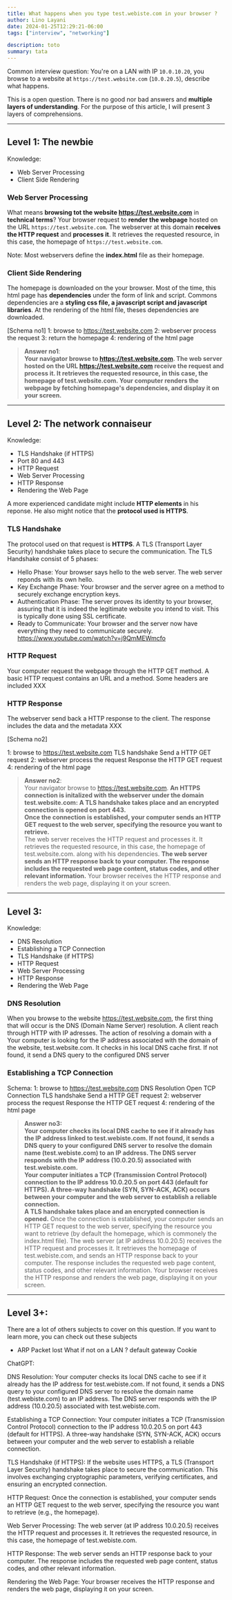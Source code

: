 ```yaml
---
title: What happens when you type test.webiste.com in your browser ?
author: Lino Layani
date: 2024-01-25T12:29:21-06:00
tags: ["interview", "networking"]

description: toto
summary: tata
---
```


Common interview question: You're on a LAN with IP `10.0.10.20`, you browse to a website at `https://test.website.com` (`10.0.20.5`), describe what happens.

This is a open question. There is no good nor bad answers and **multiple layers of understanding**. For the purpose of this article, I will present 3 layers of comprehensions.

---

## Level 1: The newbie

Knowledge:

- Web Server Processing
- Client Side Rendering

### Web Server Processing

What means **browsing tot the website https://test.website.com** in **technical terms**?
Your browser request to **render the webpage** hosted on the URL `https://test.website.com`. The webserver at this domain **receives the HTTP request** and **processes it**. It retrieves the requested resource, in this case, the homepage of `https://test.website.com`.

Note: Most webservers define the **index.html** file as their homepage.

### Client Side Rendering

The homepage is downloaded on the your browser. Most of the time, this html page has **dependencies** under the form of link and script. Commons dependencies are a **styling css file, a javascript script and javascript libraries**. At the rendering of the html file, theses dependencies are downloaded.

[Schema no1]
1: browse to https://test.website.com
2: webserver process the request
3: return the homepage
4: rendering of the html page

> **Answer no1**:  
> **Your navigator browse to https://test.website.com. The web server hosted on the URL https://test.website.com **receive the request** and **process it**. It retrieves the requested resource, in this case, the homepage of test.website.com. Your computer **renders the webpage** by **fetching homepage's dependencies**, and display it on your screen.**

---

## Level 2: The network connaiseur

Knowledge:

- TLS Handshake (if HTTPS)
- Port 80 and 443
- HTTP Request
- Web Server Processing
- HTTP Response
- Rendering the Web Page

A more experienced candidate might include **HTTP elements** in his reponse. He also might notice that the **protocol used is HTTPS**.

### TLS Handshake

The protocol used on that request is **HTTPS**. A TLS (Transport Layer Security) handshake takes place to secure the communication. The TLS Handshake consist of 5 phases:

- Hello Phase: Your browser says hello to the web server. The web server reponds with its own hello.
- Key Exchange Phase: Your browser and the server agree on a method to securely exchange encryption keys.
- Authentication Phase: The server proves its identity to your browser, assuring that it is indeed the legitimate website you intend to visit. This is typically done using SSL certificate.
- Ready to Communicate: Your browser and the server now have everything they need to communicate securely.
  https://www.youtube.com/watch?v=j9QmMEWmcfo

### HTTP Request

Your computer request the webpage through the HTTP GET method.
A basic HTTP request contains an URL and a method.
Some headers are included
XXX

### HTTP Response

The webserver send back a HTTP response to the client. The response includes the data and the metadata
XXX

[Schema no2]

1: browse to https://test.website.com
TLS handshake
Send a HTTP GET request
2: webserver process the request
Response the HTTP GET request
4: rendering of the html page

> **Answer no2**:  
> Your navigator browse to https://test.website.com. **An HTTPS connection is initalized with the webserver under the domain test.website.com: A **TLS handshake** takes place and an encrypted connection is opened on port 443.**  
> **Once the connection is established, your computer sends an HTTP GET request to the web server, specifying the resource you want to retrieve.**  
> The web server receives the HTTP request and processes it. It retrieves the requested resource, in this case, the homepage of test.website.com. along with his dependencies. **The web server sends an HTTP response back to your computer. The response includes the requested web page content, status codes, and other relevant information.** Your browser receives the HTTP response and renders the web page, displaying it on your screen.

---

## Level 3:

Knowledge:

- DNS Resolution
- Establishing a TCP Connection
- TLS Handshake (if HTTPS)
- HTTP Request
- Web Server Processing
- HTTP Response
- Rendering the Web Page

### DNS Resolution

When you browse to the website https://test.website.com, the first thing that will occur is the DNS (Domain Name Server) resolution. A client reach through HTTP with IP adresses. The action of resolving a domain with a
Your computer is looking for the IP address associated with the domain of the website, test.website.com. It checks in his local DNS cache first. If not found, it send a DNS query to the configured DNS server

### Establishing a TCP Connection

Schema:
1: browse to https://test.website.com
DNS Resolution
Open TCP Connection
TLS handshake
Send a HTTP GET request
2: webserver process the request
Response the HTTP GET request
4: rendering of the html page

> **Answer no3:**  
> **Your computer checks its local DNS cache to see if it already has the IP address linked to test.webiste.com. If not found, it sends a DNS query to your configured DNS server to resolve the domain name (test.webiste.com) to an IP address. The DNS server responds with the IP address (10.0.20.5) associated with test.webiste.com.**  
> **Your computer initiates a TCP (Transmission Control Protocol) connection to the IP address 10.0.20.5 on port 443 (default for HTTPS). A three-way handshake (SYN, SYN-ACK, ACK) occurs between your computer and the web server to establish a reliable connection.**  
> **A TLS handshake takes place and an encrypted connection is opened.** Once the connection is established, your computer sends an HTTP GET request to the web server, specifying the resource you want to retrieve (by default the homepage, which is commonely the index.html file).
> The web server (at IP address 10.0.20.5) receives the HTTP request and processes it.
> It retrieves the homepage of test.webiste.com, and sends an HTTP response back to your computer. The response includes the requested web page content, status codes, and other relevant information.
> Your browser receives the HTTP response and renders the web page, displaying it on your screen.

---

## Level 3+:

There are a lot of others subjects to cover on this question. If you want to learn more, you can check out these subjects

- ARP
  Packet lost
  What if not on a LAN ? default gateway
  Cookie

ChatGPT:

DNS Resolution:
Your computer checks its local DNS cache to see if it already has the IP address for test.webiste.com.
If not found, it sends a DNS query to your configured DNS server to resolve the domain name (test.webiste.com) to an IP address.
The DNS server responds with the IP address (10.0.20.5) associated with test.webiste.com.

Establishing a TCP Connection:
Your computer initiates a TCP (Transmission Control Protocol) connection to the IP address 10.0.20.5 on port 443 (default for HTTPS).
A three-way handshake (SYN, SYN-ACK, ACK) occurs between your computer and the web server to establish a reliable connection.

TLS Handshake (if HTTPS):
If the website uses HTTPS, a TLS (Transport Layer Security) handshake takes place to secure the communication.
This involves exchanging cryptographic parameters, verifying certificates, and ensuring an encrypted connection.

HTTP Request:
Once the connection is established, your computer sends an HTTP GET request to the web server, specifying the resource you want to retrieve (e.g., the homepage).

Web Server Processing:
The web server (at IP address 10.0.20.5) receives the HTTP request and processes it.
It retrieves the requested resource, in this case, the homepage of test.webiste.com.

HTTP Response:
The web server sends an HTTP response back to your computer.
The response includes the requested web page content, status codes, and other relevant information.

Rendering the Web Page:
Your browser receives the HTTP response and renders the web page, displaying it on your screen.
